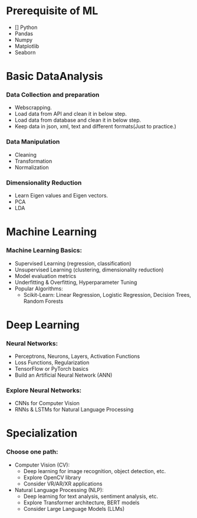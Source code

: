 # Prerequisite of ML
- [] Python
- Pandas
- Numpy
- Matplotlib
- Seaborn

# Basic DataAnalysis
### Data Collection and preparation 
- Webscrapping.
- Load data from API and clean it in below step.
- Load data from database and clean it in below step.
- Keep data in json, xml, text and different formats(Just to practice.)
### Data Manipulation
- Cleaning
- Transformation
- Normalization
### Dimensionality Reduction
- Learn Eigen values and Eigen vectors.
- PCA
- LDA




# Machine Learning
### Machine Learning Basics:
- Supervised Learning (regression, classification)
- Unsupervised Learning (clustering, dimensionality reduction)
- Model evaluation metrics
- Underfitting & Overfitting, Hyperparameter Tuning
- Popular Algorithms:
    - Scikit-Learn: Linear Regression, Logistic Regression, Decision Trees, Random Forests

# Deep Learning
### Neural Networks:
- Perceptrons, Neurons, Layers, Activation Functions
- Loss Functions, Regularization
- TensorFlow or PyTorch basics
- Build an Artificial Neural Network (ANN)
### Explore Neural Networks:
- CNNs for Computer Vision
- RNNs & LSTMs for Natural Language Processing

# Specialization
### Choose one path:
- Computer Vision (CV):
    - Deep learning for image recognition, object detection, etc.
    - Explore OpenCV library
    - Consider VR/AR/XR applications
- Natural Language Processing (NLP):
    - Deep learning for text analysis, sentiment analysis, etc.
    - Explore Transformer architecture, BERT models
    - Consider Large Language Models (LLMs)